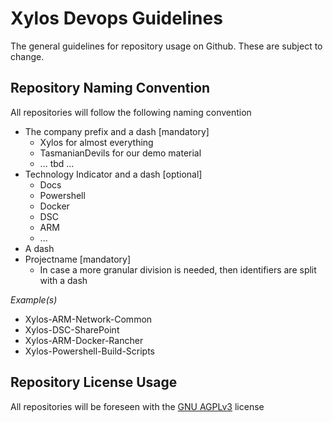 # Xylos Devops Guidelines
The general guidelines for repository usage on Github. These are subject to change.

## Repository Naming Convention
All repositories will follow the following naming convention
* The company prefix and a dash [mandatory]
  * Xylos for almost everything
  * TasmanianDevils for our demo material
  * ... tbd ...
* Technology Indicator and a dash [optional]
  * Docs
  * Powershell
  * Docker
  * DSC
  * ARM
  * ...
* A dash
* Projectname [mandatory]
  * In case a more granular division is needed, then identifiers are split with a dash

*Example(s)*
* Xylos-ARM-Network-Common
* Xylos-DSC-SharePoint
* Xylos-ARM-Docker-Rancher
* Xylos-Powershell-Build-Scripts

## Repository License Usage
All repositories will be foreseen with the [GNU AGPLv3](http://choosealicense.com/licenses/agpl-3.0/) license
